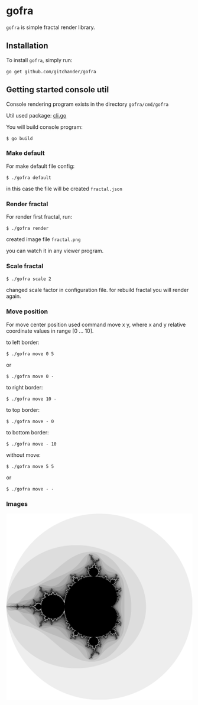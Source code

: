 # gofra

`gofra` is simple fractal render library.

## Installation

To install `gofra`, simply run:
```
go get github.com/gitchander/gofra
```

## Getting started console util

Сonsole rendering program exists in the directory `gofra/cmd/gofra`

Util used package: [cli.go](https://github.com/urfave/cli)

You will build console program:
```
$ go build
```

### Make default
For make default file config:
```
$ ./gofra default
```
in this case the file will be created `fractal.json`

### Render fractal
For render first fractal, run:
```
$ ./gofra render
```
created image file `fractal.png`

you can watch it in any viewer program.

### Scale fractal

```
$ ./gofra scale 2
```
changed scale factor in configuration file.
for rebuild fractal you will render again.

### Move position

For move center position used command move x y, where x and y relative coordinate values in range [0 ... 10].

to left border:
```
$ ./gofra move 0 5
```
or
```
$ ./gofra move 0 -
```

to right border:
```
$ ./gofra move 10 -
```

to top border:
```
$ ./gofra move - 0
```

to bottom border:
```
$ ./gofra move - 10
```

without move:
```
$ ./gofra move 5 5
```
or
```
$ ./gofra move - -
```

### Images
![default fractal](images/default-ms.png)